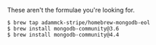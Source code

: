 These aren't the formulae you're looking for.

```console
$ brew tap adammck-stripe/homebrew-mongodb-eol
$ brew install mongodb-community@3.6
$ brew install mongodb-community@4.4
```

